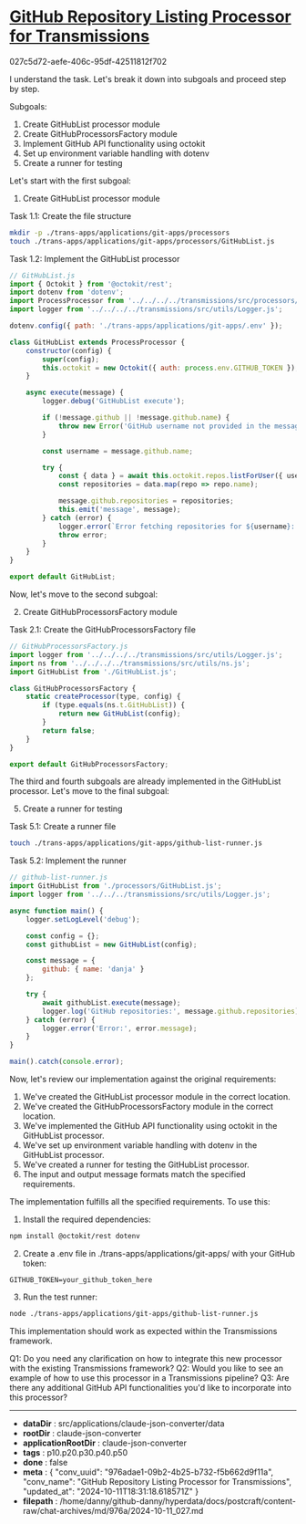 # [GitHub Repository Listing Processor for Transmissions](https://claude.ai/chat/976adae1-09b2-4b25-b732-f5b662d9f11a)

027c5d72-aefe-406c-95df-42511812f702

 I understand the task. Let's break it down into subgoals and proceed step by step.

Subgoals:
1. Create GitHubList processor module
2. Create GitHubProcessorsFactory module
3. Implement GitHub API functionality using octokit
4. Set up environment variable handling with dotenv
5. Create a runner for testing

Let's start with the first subgoal:

1. Create GitHubList processor module

Task 1.1: Create the file structure
```sh
mkdir -p ./trans-apps/applications/git-apps/processors
touch ./trans-apps/applications/git-apps/processors/GitHubList.js
```

Task 1.2: Implement the GitHubList processor

```javascript
// GitHubList.js
import { Octokit } from '@octokit/rest';
import dotenv from 'dotenv';
import ProcessProcessor from '../../../../transmissions/src/processors/base/ProcessProcessor.js';
import logger from '../../../../transmissions/src/utils/Logger.js';

dotenv.config({ path: './trans-apps/applications/git-apps/.env' });

class GitHubList extends ProcessProcessor {
    constructor(config) {
        super(config);
        this.octokit = new Octokit({ auth: process.env.GITHUB_TOKEN });
    }

    async execute(message) {
        logger.debug('GitHubList execute');

        if (!message.github || !message.github.name) {
            throw new Error('GitHub username not provided in the message');
        }

        const username = message.github.name;

        try {
            const { data } = await this.octokit.repos.listForUser({ username });
            const repositories = data.map(repo => repo.name);

            message.github.repositories = repositories;
            this.emit('message', message);
        } catch (error) {
            logger.error(`Error fetching repositories for ${username}: ${error.message}`);
            throw error;
        }
    }
}

export default GitHubList;
```

Now, let's move to the second subgoal:

2. Create GitHubProcessorsFactory module

Task 2.1: Create the GitHubProcessorsFactory file

```javascript
// GitHubProcessorsFactory.js
import logger from '../../../../transmissions/src/utils/Logger.js';
import ns from '../../../../transmissions/src/utils/ns.js';
import GitHubList from './GitHubList.js';

class GitHubProcessorsFactory {
    static createProcessor(type, config) {
        if (type.equals(ns.t.GitHubList)) {
            return new GitHubList(config);
        }
        return false;
    }
}

export default GitHubProcessorsFactory;
```

The third and fourth subgoals are already implemented in the GitHubList processor. Let's move to the final subgoal:

5. Create a runner for testing

Task 5.1: Create a runner file

```sh
touch ./trans-apps/applications/git-apps/github-list-runner.js
```

Task 5.2: Implement the runner

```javascript
// github-list-runner.js
import GitHubList from './processors/GitHubList.js';
import logger from '../../../transmissions/src/utils/Logger.js';

async function main() {
    logger.setLogLevel('debug');

    const config = {};
    const githubList = new GitHubList(config);

    const message = {
        github: { name: 'danja' }
    };

    try {
        await githubList.execute(message);
        logger.log('GitHub repositories:', message.github.repositories);
    } catch (error) {
        logger.error('Error:', error.message);
    }
}

main().catch(console.error);
```

Now, let's review our implementation against the original requirements:

1. We've created the GitHubList processor module in the correct location.
2. We've created the GitHubProcessorsFactory module in the correct location.
3. We've implemented the GitHub API functionality using octokit in the GitHubList processor.
4. We've set up environment variable handling with dotenv in the GitHubList processor.
5. We've created a runner for testing the GitHubList processor.
6. The input and output message formats match the specified requirements.

The implementation fulfills all the specified requirements. To use this:

1. Install the required dependencies:
```sh
npm install @octokit/rest dotenv
```

2. Create a .env file in ./trans-apps/applications/git-apps/ with your GitHub token:
```
GITHUB_TOKEN=your_github_token_here
```

3. Run the test runner:
```sh
node ./trans-apps/applications/git-apps/github-list-runner.js
```

This implementation should work as expected within the Transmissions framework.

Q1: Do you need any clarification on how to integrate this new processor with the existing Transmissions framework?
Q2: Would you like to see an example of how to use this processor in a Transmissions pipeline?
Q3: Are there any additional GitHub API functionalities you'd like to incorporate into this processor?

---

* **dataDir** : src/applications/claude-json-converter/data
* **rootDir** : claude-json-converter
* **applicationRootDir** : claude-json-converter
* **tags** : p10.p20.p30.p40.p50
* **done** : false
* **meta** : {
  "conv_uuid": "976adae1-09b2-4b25-b732-f5b662d9f11a",
  "conv_name": "GitHub Repository Listing Processor for Transmissions",
  "updated_at": "2024-10-11T18:31:18.618571Z"
}
* **filepath** : /home/danny/github-danny/hyperdata/docs/postcraft/content-raw/chat-archives/md/976a/2024-10-11_027.md